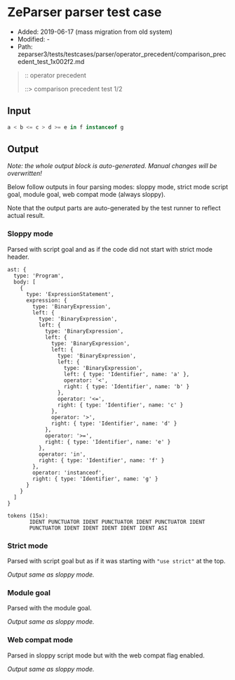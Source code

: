 # ZeParser parser test case

- Added: 2019-06-17 (mass migration from old system)
- Modified: -
- Path: zeparser3/tests/testcases/parser/operator_precedent/comparison_precedent_test_1x002f2.md

> :: operator precedent
>
> ::> comparison precedent test 1/2

## Input

`````js
a < b <= c > d >= e in f instanceof g
`````

## Output

_Note: the whole output block is auto-generated. Manual changes will be overwritten!_

Below follow outputs in four parsing modes: sloppy mode, strict mode script goal, module goal, web compat mode (always sloppy).

Note that the output parts are auto-generated by the test runner to reflect actual result.

### Sloppy mode

Parsed with script goal and as if the code did not start with strict mode header.

`````
ast: {
  type: 'Program',
  body: [
    {
      type: 'ExpressionStatement',
      expression: {
        type: 'BinaryExpression',
        left: {
          type: 'BinaryExpression',
          left: {
            type: 'BinaryExpression',
            left: {
              type: 'BinaryExpression',
              left: {
                type: 'BinaryExpression',
                left: {
                  type: 'BinaryExpression',
                  left: { type: 'Identifier', name: 'a' },
                  operator: '<',
                  right: { type: 'Identifier', name: 'b' }
                },
                operator: '<=',
                right: { type: 'Identifier', name: 'c' }
              },
              operator: '>',
              right: { type: 'Identifier', name: 'd' }
            },
            operator: '>=',
            right: { type: 'Identifier', name: 'e' }
          },
          operator: 'in',
          right: { type: 'Identifier', name: 'f' }
        },
        operator: 'instanceof',
        right: { type: 'Identifier', name: 'g' }
      }
    }
  ]
}

tokens (15x):
       IDENT PUNCTUATOR IDENT PUNCTUATOR IDENT PUNCTUATOR IDENT
       PUNCTUATOR IDENT IDENT IDENT IDENT IDENT ASI
`````

### Strict mode

Parsed with script goal but as if it was starting with `"use strict"` at the top.

_Output same as sloppy mode._

### Module goal

Parsed with the module goal.

_Output same as sloppy mode._

### Web compat mode

Parsed in sloppy script mode but with the web compat flag enabled.

_Output same as sloppy mode._
